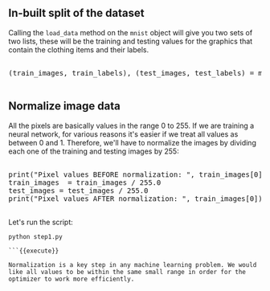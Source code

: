 ## In-built split of the dataset
Calling the `load_data` method on the `mnist` object will give you two sets of two lists, these will be the training and testing values for the graphics that contain the clothing items and their labels.

<pre class="file" data-filename="step1.py" data-target="append">

(train_images, train_labels), (test_images, test_labels) = mnist.load_data()

</pre>

## Normalize image data
All the pixels are basically values in the range 0 to 255. If we are training a neural network, for various reasons it's easier if we treat all values as between 0 and 1. Therefore, we'll have to normalize the images by dividing each one of the training and testing images by 255:


<pre class="file" data-filename="step1.py" data-target="append">

print("Pixel values BEFORE normalization: ", train_images[0])
train_images  = train_images / 255.0
test_images = test_images / 255.0
print("Pixel values AFTER normalization: ", train_images[0])

</pre>

Let's run the script:

```
python step1.py

```{{execute}}

Normalization is a key step in any machine learning problem. We would like all values to be within the same small range in order for the optimizer to work more efficiently.